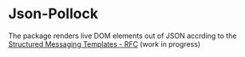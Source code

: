 Json-Pollock
========
The package renders live DOM elements out of JSON accrding to the [Structured Messaging Templates - RFC](https://lpgithub.dev.lprnd.net/lp-mobile/Structured-Messaging-Templates) (work in progress)